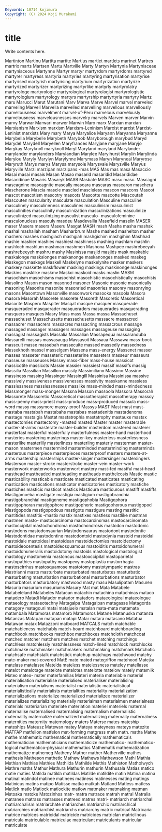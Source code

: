 ```yaml
---
Keywords: 10714 kojimura
Copyright: (C) 2024 Koji Murakami
---
```


# title

Write contents here.



 Martinton
Martinu Martita martite Martius martlet martlets martnet Martres martrix marts
Martsen Martu Martville Marty Martyn Martynia Martyniaceae martyniaceous Martynne Martyr
martyr martyrdom martyrdoms martyred martyrer martyress martyria martyries martyring martyrisation
martyrise martyrised martyrish martyrising martyrium martyrization martyrize martyrized martyrizer martyrizing
martyrlike martyrly martyrolatry martyrologe martyrologic martyrological martyrologist martyrologistic martyrologium martyrology
martyrs martyrship martyrtyria martyry Martz maru Marucci Marut Marutani Marv
Marva Marve Marvel marvel marveled marveling Marvell Marvella marvelled marvelling
marvellous marvellously marvellousness marvelment marvel-of-Peru marvelous marvelously marvelousness marvelousnesses marvelry
marvels Marven marver Marvin marvy Marwar Marwari marwer Marwin Marx
marx Marxian marxian Marxianism Marxism marxism Marxism-Leninism Marxist marxist Marxist-Leninist
marxists Mary mary Marya Maryalice Maryann Maryanna Maryanne Marybella Marybelle
Marybeth Marybob Maryborough marybud Maryd Marydel Marydell Maryellen Maryfrances Maryjane
maryjane Maryjo Marykay Maryknoll maryknoll Maryl Maryland maryland Marylander marylander
marylanders Marylandian Marylee Marylhurst Marylin Marylinda Marylou Maryly Marylyn Marylynne
Marymass Maryn Maryneal Maryrose Maryruth Marys marys Marysa marysole Marysvale
Marysville Maryus Maryville Marzi marzipan marzipans -mas MAS Mas mas
masa Masaccio Masai masai masais Masan Masao masarid masaridid Masarididae
Masaridinae Masaris Masaryk MASB Masbate MASC masc masc. Mascagni mascagnine
mascagnite mascally mascara mascaras mascaron maschera Mascherone Mascia mascle mascled
mascleless mascon mascons Mascot mascot mascotism mascotry mascots Mascotte mascotte
Mascoutah Mascouten mascularity masculate masculation Masculine masculine masculinely masculineness masculines
masculinism masculinist masculinities masculinity masculinization masculinizations masculinize masculinized masculinizing masculist
masculo- masculofeminine masculonucleus masculy masdeu Masdevallia Masefield maselin MASER maser
Masera masers Maseru Masgat MASH mash Masha masha mashak mashal
mashallah masham Masharbrum Mashe mashed mashelton masher mashers mashes mashgiach
mashgiah mashgichim mashgihim Mashhad mashie mashier mashies mashiest mashiness mashing
mashlam mashlin mashloch mashlum mashman mashmen Mashona Mashpee mashrebeeyah mashrebeeyeh
mashru mashy Masinissa masjid masjids mask maskable maskalonge maskalonges maskanonge
maskanonges masked maskeg Maskegon maskegs Maskell Maskelyne maskelynite masker maskers
maskery maskette maskflower masking maskings maskinonge maskinonges Maskins masklike maskmv
Maskoi maskoid masks maslin MASM masochism masochisms masochist masochistic masochistically
masochists Masolino Mason mason masoned masoner Masonic masonic masonically masoning
Masonite masonite masonried masonries masonry masonrying masons Masontown Masonville masonwork
masooka masoola Masora masora Masorah Masorete masorete Masoreth Masoretic Masoretical
Masorite Maspero Maspiter Masqat masque masquer masquerade masqueraded masquerader masqueraders
masquerades masquerading masquers masques Masry Mass mass Massa massa Massachuset
massachuset Massachusetts massachusetts massacre massacred massacrer massacrers massacres massacring massacrous
massage massaged massager massagers massages massageuse massaging massagist massagists Massalia
Massalian Massapequa massaranduba Massarelli massas massasauga Massasoit Massaua Massawa mass-book
masscult masse massebah massecuite massed massedly massedness Massekhoth massel masselgem
Massena mass-energy Massenet masser masses masseter masseteric masseterine masseters masseur
masseurs masseuse masseuses Massey mass-fiber mass-house massicot massicotite massicots Massie
massier massiest massif massifs massig Massilia Massilian Massillon massily Massimiliano
Massimo Massine massiness massing Massinger Massingill Massinisa Massinissa massive massively
massiveness massivenesses massivity masskanne massless masslessness masslessnesses masslike mass-minded mass-mindedness
Massmonger mass-monger Massna Masson massoola Massora Massorah Massorete Massoretic Massoretical
massotherapist massotherapy massoy mass-penny mass-priest mass-produce mass-produced massula mass-word massy
massymore massy-proof Massys MAST Mast mast mast- mastaba mastabah mastabahs
mastabas mastadenitis mastadenoma mastage mastalgia Mastat mastatrophia mastatrophy mastauxe mastax
mastectomies mastectomy -masted masted Master master masterable master-at-arms masterate master-builder
masterdom mastered masterer masterfast masterful masterfully masterfulness master-hand masterhood masteries
mastering masterings master-key masterless masterlessness masterlike masterlily masterliness masterling masterly
masterman master-mason mastermen mastermind masterminded masterminding masterminds masterous masterpiece masterpieces
masterproof masters masters-at-arms mastership masterships master-singer mastersinger mastersingers Masterson master-stroke
masterstroke master-vein master-work masterwork masterworks masterwort mastery mast-fed mastful mast-head
masthead mastheaded mastheading mastheads masthelcosis Mastic mastic masticability masticable masticate
masticated masticates masticating mastication mastications masticator masticatories masticatory mastiche mastiches
masticic masticot mastics Masticura masticurous mastiff mastiffs Mastigamoeba mastigate mastigia
mastigium mastigobranchia mastigobranchial mastigoneme mastigophobia Mastigophora mastigophoran mastigophore mastigophoric mastigophorous
mastigopod Mastigopoda mastigopodous mastigote mastigure masting mastitic mastitides mastitis -mastix
mastix mastixes mastless mastlike mastman mastmen masto- mastocarcinoma mastocarcinomas mastocarcinomata
mastoccipital mastochondroma mastochondrosis mastodon mastodonic mastodons mastodonsaurian Mastodonsaurus mastodont mastodontic
Mastodontidae mastodontine mastodontoid mastodynia mastoid mastoidal mastoidale mastoideal mastoidean mastoidectomies
mastoidectomy mastoideocentesis mastoideosquamous mastoiditis mastoidohumeral mastoidohumeralis mastoidotomy mastoids mastological mastologist
mastology mastomenia mastoncus mastooccipital mastoparietal mastopathies mastopathy mastopexy mastoplastia mastorrhagia
mastoscirrhus mastosquamose mastotomy mastotympanic mastras Mastrianni masts masturbate masturbated masturbates
masturbatic masturbating masturbation masturbational masturbations masturbator masturbators masturbatory mastwood masty
masu Masulipatam Masuren Masuria masurium masuriums Masury Mat mat Mata
Matabele Matabeleland Matabeles Matacan matachin matachina matachinas mataco matadero Matadi
Matador matador matadors mataeological mataeologue mataeology mataeotechny Matagalpa Matagalpan matagasse
Matagorda matagory matagouri matai matajuelo matalan mata-mata matamata matambala Matamoras
matamoro Matamoros Matane Matanuska matanza Matanzas Matapan matapan matapi Matar
matara matasano Matatua Matawan matax Matazzoni matboard MATCALS match matchable
matchableness matchably match-board matchboard matchboarding matchbook matchbooks matchbox matchboxes matchcloth
matchcoat matched matcher matchers matches matchet matching matchings matchless matchlessly
matchlessness match-lined matchlock matchlocks matchmake matchmaker matchmakers matchmaking matchmark Matchotic
matchsafe matchstalk matchstick matchup matchups matchwood matchy matc-maker mat-covered MatE
mate mated mategriffon matehood Matejka matelass matelasse Matelda mateless matelessness
mateley matellasse matelot matelotage matelote matelotes matelotte matelow mately matemilk
Mateo mateo- mater materfamilias Materi materia materiable material materialisation materialise
materialised materialiser materialising materialism materialisms materialist materialistic materialistical materialistically materialists
materialities materiality materialization materializations materialize materialized materializee materializer materializes materializing
materially materialman materialmen materialness materials materiarian materiate materiation materiel materiels
maternal maternalise maternalised maternalising maternalism maternalistic maternality maternalize maternalized maternalizing
maternally maternalness maternities maternity maternology maters Materse mates mateship mateships
Mateusz Matewan matey Mateya mateyness mateys matezite MATFAP matfellon matfelon
mat-forming matgrass math math. matha Mathe mathe mathematic mathematical mathematically
mathematicals mathematician mathematicians mathematicize mathematico- mathematico-logical mathematico-physical mathematics Mathematik mathematization
mathematize mathemeg Matheny Mather mather Matherville mathes mathesis Matheson mathetic
Mathew Mathews Mathewson Mathi Mathia Mathian Mathias Mathieu Mathilda Mathilde
Mathis Mathiston Matholwych Mathre maths Mathur Mathura Mathurin mathurin Mathusala
Matias matico matie maties Matilda matilda matildas Matilde matildite matin
Matina matina matinal matindol matinee matinees matiness matinesses mating matings
Matinicus matins matipo Matisse matka matkah Matland Matless matless Matlick
matlo Matlock matlockite matlow matmaker matmaking matman Matoaka matoke Matozinhos
matr- matra matrace matrah matral Matralia matranee matrass matrasses matreed
matres matri- matriarch matriarchal matriarchalism matriarchate matriarches matriarchic matriarchical matriarchies
matriarchist matriarchs matriarchy matric matrical Matricaria matrice matrices matricidal matricide
matricides matriclan matriclinous matricula matriculable matriculae matriculant matriculants matricular matriculate
